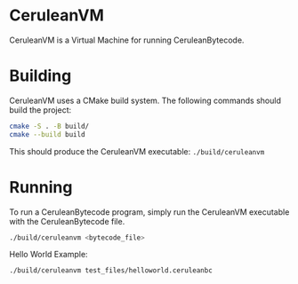 # CeruleanVM

CeruleanVM is a Virtual Machine for running CeruleanBytecode.

# Building

CeruleanVM uses a CMake build system. The following commands should build the project:
```bash
cmake -S . -B build/
cmake --build build
```

This should produce the CeruleanVM executable: `./build/ceruleanvm`

# Running

To run a CeruleanBytecode program, simply run the CeruleanVM executable with the CeruleanBytecode file.
```bash
./build/ceruleanvm <bytecode_file>
```

Hello World Example:
```bash
./build/ceruleanvm test_files/helloworld.ceruleanbc
```
